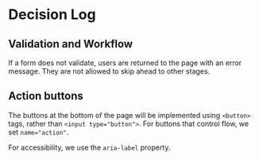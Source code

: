# Decision Log

## Validation and Workflow
If a form does not validate, users are returned to the page with an error message. They are not allowed to skip ahead to other stages.

## Action buttons
The buttons at the bottom of the page will be implemented using `<button>` tags, rather than `<input type="button">`. For buttons that control flow, we set `name="action"`.

For accessibility, we use the `aria-label` property.